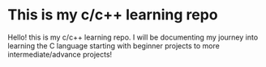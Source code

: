 # This is my c/c++ learning repo

Hello! this is my c/c++ learning repo.
I will be documenting my journey into learning the C language
starting with beginner projects to more intermediate/advance projects!
